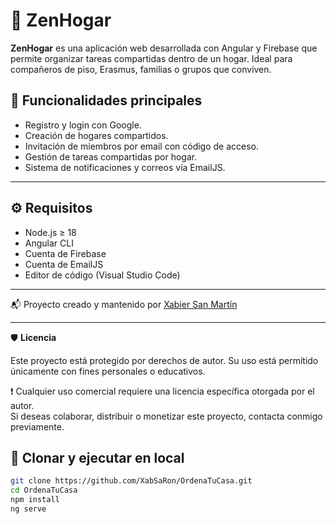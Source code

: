 # 🏡 ZenHogar

**ZenHogar** es una aplicación web desarrollada con Angular y Firebase que permite organizar tareas compartidas dentro de un hogar. Ideal para compañeros de piso, Erasmus, familias o grupos que conviven.

## 🚀 Funcionalidades principales

- Registro y login con Google.
- Creación de hogares compartidos.
- Invitación de miembros por email con código de acceso.
- Gestión de tareas compartidas por hogar.
- Sistema de notificaciones y correos vía EmailJS.

---

## ⚙️ Requisitos

- Node.js ≥ 18
- Angular CLI
- Cuenta de Firebase
- Cuenta de EmailJS
- Editor de código (Visual Studio Code)

---

📬 Proyecto creado y mantenido por [Xabier San Martín](https://github.com/XabSaRon)

---

🛡️ **Licencia**

Este proyecto está protegido por derechos de autor. Su uso está permitido únicamente con fines personales o educativos.

❗ Cualquier uso comercial requiere una licencia específica otorgada por el autor.  
Si deseas colaborar, distribuir o monetizar este proyecto, contacta conmigo previamente.

## 🧪 Clonar y ejecutar en local

```bash
git clone https://github.com/XabSaRon/OrdenaTuCasa.git
cd OrdenaTuCasa
npm install
ng serve

